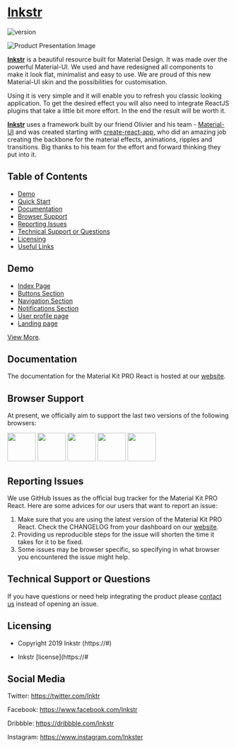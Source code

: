 # [Inkstr](https://inkstr.co/)

![version](https://img.shields.io/badge/version-1.0.0-blue.svg)

![Product Presentation Image](https://s3.amazonaws.com/creativetim_bucket/products/89/original/opt_mkp_react_thumbnail.jpg)

**[Inkstr](https://#)** is a beautiful resource built for Material Design. It was made over the powerful Material-UI. We used and have redesigned all components to make it look flat, minimalist and easy to use. We are proud of this new Material-UI skin and the possibilities for customisation.

Using it is very simple and it will enable you to refresh you classic looking application. To get the desired effect you will also need to integrate ReactJS plugins that take a little bit more effort. In the end the result will be worth it.

**[Inkstr](https://#)** uses a framework built by our friend Olivier and his team - [Material-UI](https://material-ui.com/) and was created starting with [create-react-app](https://github.com/facebook/create-react-app), who did an amazing job creating the backbone for the material effects, animations, ripples and transitions. Big thanks to his team for the effort and forward thinking they put into it.

## Table of Contents

- [Demo](#demo)
- [Quick Start](#quick-start)
- [Documentation](#documentation)
- [Browser Support](#browser-support)
- [Reporting Issues](#reporting-issues)
- [Technical Support or Questions](#technical-support-or-questions)
- [Licensing](#licensing)
- [Useful Links](#useful-links)

## Demo

- [Index Page](https://#)
- [Buttons Section](https://#)
- [Navigation Section](https://#)
- [Notifications Section](https://#)
- [User profile page](https://#)
- [Landing page](https://#)

[View More](https://#).

## Documentation

The documentation for the Material Kit PRO React is hosted at our [website](https://#).

## Browser Support

At present, we officially aim to support the last two versions of the following browsers:

<img src="https://s3.amazonaws.com/creativetim_bucket/github/browser/chrome.png" width="64" height="64"> <img src="https://s3.amazonaws.com/creativetim_bucket/github/browser/firefox.png" width="64" height="64"> <img src="https://s3.amazonaws.com/creativetim_bucket/github/browser/edge.png" width="64" height="64"> <img src="https://s3.amazonaws.com/creativetim_bucket/github/browser/safari.png" width="64" height="64"> <img src="https://s3.amazonaws.com/creativetim_bucket/github/browser/opera.png" width="64" height="64">

## Reporting Issues

We use GitHub Issues as the official bug tracker for the Material Kit PRO React. Here are some advices for our users that want to report an issue:

1. Make sure that you are using the latest version of the Material Kit PRO React. Check the CHANGELOG from your dashboard on our [website](https://#).
2. Providing us reproducible steps for the issue will shorten the time it takes for it to be fixed.
3. Some issues may be browser specific, so specifying in what browser you encountered the issue might help.

## Technical Support or Questions

If you have questions or need help integrating the product please [contact us](https://#) instead of opening an issue.

## Licensing

- Copyright 2019 Inkstr (https://#)

- Inkstr [license](https://#

## Social Media

Twitter: <https://twitter.com/Inktr>

Facebook: <https://www.facebook.com/Inkstr>

Dribbble: <https://dribbble.com/Inkstr>

Instagram: <https://www.instagram.com/Inkster>
